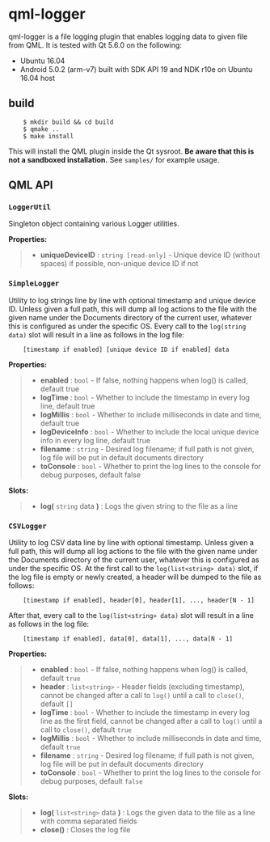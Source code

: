 qml-logger
==========

qml-logger is a file logging plugin that enables logging data to given file from QML. It is tested with Qt 5.6.0 on the
following:

  - Ubuntu 16.04
  - Android 5.0.2 (arm-v7) built with SDK API 19 and NDK r10e on Ubuntu 16.04 host

build
-----

```
    $ mkdir build && cd build
    $ qmake ..
    $ make install
```

This will install the QML plugin inside the Qt sysroot. **Be aware that this is not a sandboxed installation.** See `samples/` for example usage.

QML API
-------

### `LoggerUtil`

Singleton object containing various Logger utilities.

**Properties:**

>  - **uniqueDeviceID** : `string [read-only]` - Unique device ID (without spaces) if possible, non-unique device ID if not

### `SimpleLogger`

Utility to log strings line by line with optional timestamp and unique device ID. Unless given a full path, this will
dump all log actions to the file with the given name under the Documents directory of the current user, whatever this is
configured as under the specific OS. Every call to the `log(string data)` slot will result in a line as follows in the
log file:

```
    [timestamp if enabled] [unique device ID if enabled] data
```

**Properties:**

>  - **enabled** :            `bool` -      If false, nothing happens when log() is called, default true
>  - **logTime** :            `bool` -      Whether to include the timestamp in every log line, default true
>  - **logMillis** :          `bool` -      Whether to include milliseconds in date and time, default true
>  - **logDeviceInfo** :      `bool` -      Whether to include the local unique device info in every log line, default true
>  - **filename** :           `string` -    Desired log filename; if full path is not given, log file will be put in default documents directory
>  - **toConsole** :          `bool` -      Whether to print the log lines to the console for debug purposes, default false

**Slots:**

>  - **log(** `string` data **)** :        Logs the given string to the file as a line

### `CSVLogger`

Utility to log CSV data line by line with optional timestamp. Unless given a full path, this will dump all log actions
to the file with the given name under the Documents directory of the current user, whatever this is configured as under
the specific OS. At the first call to the `log(list<string> data)` slot, if the log file is empty or newly created, a
header will be dumped to the file as follows:

```
    [timestamp if enabled], header[0], header[1], ..., header[N - 1]
```

After that, every call to the `log(list<string> data)` slot will result in a line as follows in the
log file:

```
    [timestamp if enabled], data[0], data[1], ..., data[N - 1]
```

**Properties:**

>  - **enabled** :      `bool` -            If false, nothing happens when log() is called, default `true`
>  - **header** :       `list<string>` -    Header fields (excluding timestamp), cannot be changed after a call to `log()` until a call to `close()`, default `[]`
>  - **logTime** :      `bool` -            Whether to include the timestamp in every log line as the first field, cannot be changed after a call to `log()` until a call to `close()`, default `true`
>  - **logMillis** :    `bool` -            Whether to include milliseconds in date and time, default `true`
>  - **filename** :     `string` -          Desired log filename; if full path is not given, log file will be put in default documents directory
>  - **toConsole** :    `bool` -            Whether to print the log lines to the console for debug purposes, default `false`

**Slots:**

>  - **log(** `list<string>` data **)** :   Logs the given data to the file as a line with comma separated fields
>  - **close()** :                          Closes the log file    
